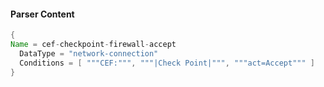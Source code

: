 #### Parser Content
```Java
{
Name = cef-checkpoint-firewall-accept
  DataType = "network-connection"
  Conditions = [ """CEF:""", """|Check Point|""", """act=Accept""" ]
}
```